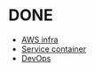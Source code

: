 # DONE

* [AWS infra](./infra/aws.md)
* [Service container](./service/container.md)
* [DevOps](./devops.md)
